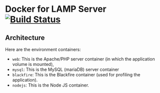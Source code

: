 Docker for LAMP Server [![Build Status](https://travis-ci.org/aureliengiry/docker-lamp.svg?branch=master)](https://travis-ci.org/aureliengiry/docker-lamp)
======================

## Architecture

Here are the environment containers:

* `web`: This is the Apache/PHP server container (in which the application volume is mounted),
* `mysql`: This is the MySQL (mariaDB) server container
* `blackfire`: This is the Blackfire container (used for profiling the application).
* `nodejs`: This is the Node JS container.